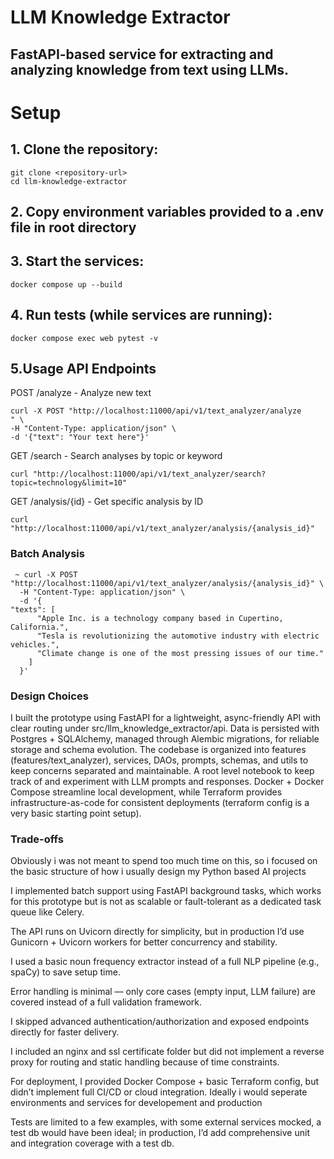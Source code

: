 # LLM Knowledge Extractor

## FastAPI-based service for extracting and analyzing knowledge from text using LLMs.

# Setup

## 1. Clone the repository:
```
git clone <repository-url>
cd llm-knowledge-extractor
```

## 2. Copy environment variables provided to a .env file in root directory

## 3. Start the services:
```
docker compose up --build
```

## 4. Run tests (while services are running):
```
docker compose exec web pytest -v
```

## 5.Usage API Endpoints

POST /analyze - Analyze new text
```
curl -X POST "http://localhost:11000/api/v1/text_analyzer/analyze
" \
-H "Content-Type: application/json" \
-d '{"text": "Your text here"}'
```

GET /search - Search analyses by topic or keyword
```
curl "http://localhost:11000/api/v1/text_analyzer/search?topic=technology&limit=10"
```

GET /analysis/{id} - Get specific analysis by ID
```
curl "http://localhost:11000/api/v1/text_analyzer/analysis/{analysis_id}"
```


### Batch Analysis
```
 ~ curl -X POST "http://localhost:11000/api/v1/text_analyzer/analysis/{analysis_id}" \
  -H "Content-Type: application/json" \
  -d '{                                                                  "texts": [
      "Apple Inc. is a technology company based in Cupertino, California.",
      "Tesla is revolutionizing the automotive industry with electric vehicles.",
      "Climate change is one of the most pressing issues of our time."
    ]
  }'
```

### Design Choices

I built the prototype using FastAPI for a lightweight, async-friendly API with clear routing under src/llm_knowledge_extractor/api. Data is persisted with Postgres + SQLAlchemy, managed through Alembic migrations, for reliable storage and schema evolution. The codebase is organized into features (features/text_analyzer), services, DAOs, prompts, schemas, and utils to keep concerns separated and maintainable. A root level notebook to keep track of and experiment with LLM prompts and responses. Docker + Docker Compose streamline local development, while Terraform provides infrastructure-as-code for consistent deployments (terraform config is a very basic starting point setup). 

### Trade-offs

Obviously i was not meant to spend too much time on this, so i focused on the basic structure of how i usually design my Python based AI projects

I implemented batch support using FastAPI background tasks, which works for this prototype but is not as scalable or fault-tolerant as a dedicated task queue like Celery.

The API runs on Uvicorn directly for simplicity, but in production I’d use Gunicorn + Uvicorn workers for better concurrency and stability.

I used a basic noun frequency extractor instead of a full NLP pipeline (e.g., spaCy) to save setup time.

Error handling is minimal — only core cases (empty input, LLM failure) are covered instead of a full validation framework.

I skipped advanced authentication/authorization and exposed endpoints directly for faster delivery.

I included an nginx and ssl certificate folder but did not implement a reverse proxy for routing and static handling because of time constraints.

For deployment, I provided Docker Compose + basic Terraform config, but didn’t implement full CI/CD or cloud integration. Ideally i would seperate environments and services for developement and production

Tests are limited to a few examples, with some external services mocked, a test db would have been ideal; in production, I’d add comprehensive unit and integration coverage with a test db.

